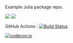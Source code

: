 Example Julia package repo.

[![](https://img.shields.io/badge/docs-stable-blue.svg)](https://jfb-h.github.io/PatentsLensMongoDB.jl/stable)
[![](https://img.shields.io/badge/docs-dev-blue.svg)](https://jfb-h.github.io/PatentsLensMongoDB.jl/dev)

GitHub Actions : [![Build Status](https://github.com/jfb-h/PatentsLensMongoDB.jl/workflows/CI/badge.svg)](https://github.com/jfb-h/PatentsLensMongoDB.jl/actions?query=workflow%3ACI+branch%3Amaster)

[![codecov.io](http://codecov.io/github/jfb-h/PatentsLensMongoDB.jl/coverage.svg?branch=master)](http://codecov.io/github/jfb-h/PatentsLensMongoDB.jl?branch=master)
